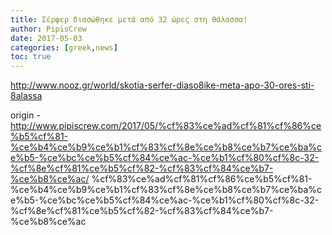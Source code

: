 ```yaml
---
title: Σέρφερ διασώθηκε μετά από 32 ώρες στη θάλασσα!
author: PipisCrew
date: 2017-05-03
categories: [greek,news]
toc: true
---
```


http://www.nooz.gr/world/skotia-serfer-diaso8ike-meta-apo-30-ores-sti-8alassa

origin - http://www.pipiscrew.com/2017/05/%cf%83%ce%ad%cf%81%cf%86%ce%b5%cf%81-%ce%b4%ce%b9%ce%b1%cf%83%cf%8e%ce%b8%ce%b7%ce%ba%ce%b5-%ce%bc%ce%b5%cf%84%ce%ac-%ce%b1%cf%80%cf%8c-32-%cf%8e%cf%81%ce%b5%cf%82-%cf%83%cf%84%ce%b7-%ce%b8%ce%ac/ %cf%83%ce%ad%cf%81%cf%86%ce%b5%cf%81-%ce%b4%ce%b9%ce%b1%cf%83%cf%8e%ce%b8%ce%b7%ce%ba%ce%b5-%ce%bc%ce%b5%cf%84%ce%ac-%ce%b1%cf%80%cf%8c-32-%cf%8e%cf%81%ce%b5%cf%82-%cf%83%cf%84%ce%b7-%ce%b8%ce%ac